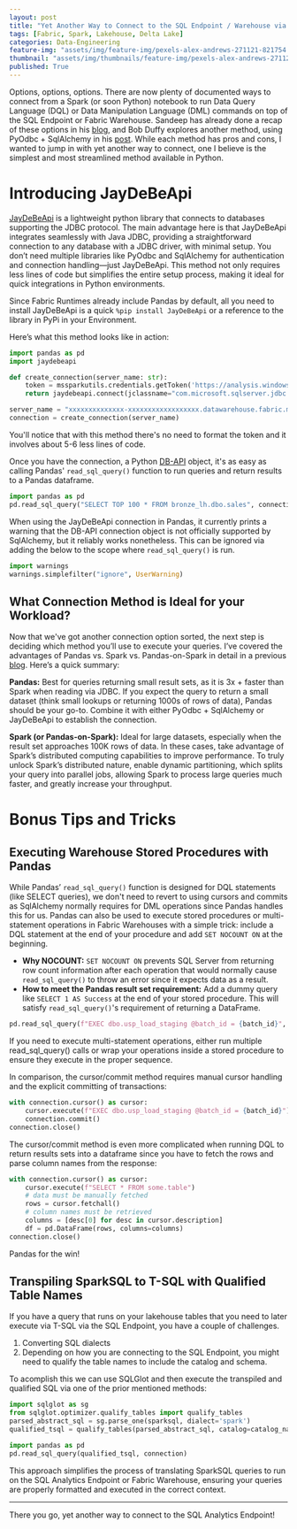```yaml
---
layout: post
title: "Yet Another Way to Connect to the SQL Endpoint / Warehouse via Python"
tags: [Fabric, Spark, Lakehouse, Delta Lake]
categories: Data-Engineering
feature-img: "assets/img/feature-img/pexels-alex-andrews-271121-821754.jpeg"
thumbnail: "assets/img/thumbnails/feature-img/pexels-alex-andrews-271121-821754.jpeg"
published: True
---
```


Options, options, options. There are now plenty of documented ways to connect from a Spark (or soon Python) notebook to run Data Query Language (DQL) or Data Manipulation Language (DML) commands on top of the SQL Endpoint or Fabric Warehouse. Sandeep has already done a recap of these options in his [blog](https://fabric.guru/querying-sql-endpoint-of-fabric-lakehousewarehouse-in-a-notebook-with-t-sql), and Bob Duffy explores another method, using PyOdbc + SqlAlchemy in his [post](https://prodata.ie/2024/08/26/connecting-to-fabric-sqlendpoints-using-aad-entra-token-in-notebooks/). While each method has pros and cons, I wanted to jump in with yet another way to connect, one I believe is the simplest and most streamlined method available in Python.

# Introducing JayDeBeApi
[JayDeBeApi](https://pypi.org/project/JayDeBeApi/) is a lightweight python library that connects to databases supporting the JDBC protocol. The main advantage here is that JayDeBeApi integrates seamlessly with Java JDBC, providing a straightforward connection to any database with a JDBC driver, with minimal setup. You don’t need multiple libraries like PyOdbc and SqlAlchemy for authentication and connection handling—just JayDeBeApi. This method not only requires less lines of code but simplifies the entire setup process, making it ideal for quick integrations in Python environments.

Since Fabric Runtimes already include Pandas by default, all you need to install JayDeBeApi is a quick `%pip install JayDeBeApi` or a reference to the library in PyPi in your Environment.

Here’s what this method looks like in action:

```python
import pandas as pd
import jaydebeapi

def create_connection(server_name: str):
    token = mssparkutils.credentials.getToken('https://analysis.windows.net/powerbi/api')
    return jaydebeapi.connect(jclassname="com.microsoft.sqlserver.jdbc.SQLServerDriver", url=f"jdbc:sqlserver://{server_name}:1433", driver_args{'accessToken': token})

server_name = "xxxxxxxxxxxxxx-xxxxxxxxxxxxxxxxxx.datawarehouse.fabric.microsoft.com"
connection = create_connection(server_name)
```
You'll notice that with this method there's no need to format the token and it involves about 5-6 less lines of code.

Once you have the connection, a Python [DB-API](https://peps.python.org/pep-0249/) object, it's as easy as calling Pandas' `read_sql_query()` function to run queries and return results to a Pandas dataframe.
```python
import pandas as pd
pd.read_sql_query("SELECT TOP 100 * FROM bronze_lh.dbo.sales", connection)
```

When using the JayDeBeApi connection in Pandas, it currently prints a warning that the DB-API connection object is not officially supported by SqlAlchemy, but it reliably works nonetheless. This can be ignored via adding the below to the scope where `read_sql_query()` is run.
```python
import warnings
warnings.simplefilter("ignore", UserWarning)
```
## What Connection Method is Ideal for your Workload?
Now that we've got another connection option sorted, the next step is deciding which method you’ll use to execute your queries. I’ve covered the advantages of Pandas vs. Spark vs. Pandas-on-Spark in detail in a previous [blog](https://milescole.dev/optimization/2024/01/24/Querying-Databases-via-Apache-Spark-Pandas-or-Spark.html). Here’s a quick summary:

**Pandas:** Best for queries returning small result sets, as it is 3x + faster than Spark when reading via JDBC. If you expect the query to return a small dataset (think small lookups or returning 1000s of rows of data), Pandas should be your go-to. Combine it with either PyOdbc + SqlAlchemy or JayDeBeApi to establish the connection.

**Spark (or Pandas-on-Spark):** Ideal for large datasets, especially when the result set approaches 100K rows of data. In these cases, take advantage of Spark’s distributed computing capabilities to improve performance. To truly unlock Spark’s distributed nature, enable dynamic partitioning, which splits your query into parallel jobs, allowing Spark to process large queries much faster, and greatly increase your throughput.

# Bonus Tips and Tricks
## Executing Warehouse Stored Procedures with Pandas
While Pandas’ `read_sql_query()` function is designed for DQL statements (like SELECT queries), we don't need to revert to using cursors and commits as SqlAlchemy normally requires for DML operations since Pandas handles this for us. Pandas can also be used to execute stored procedures or multi-statement operations in Fabric Warehouses with a simple trick: include a DQL statement at the end of your procedure and add `SET NOCOUNT ON` at the beginning.
- **Why NOCOUNT:** `SET NOCOUNT ON` prevents SQL Server from returning row count information after each operation that would normally cause `read_sql_query()` to throw an error since it expects data as a result.
- **How to meet the Pandas result set requirement:** Add a dummy query like `SELECT 1 AS Success` at the end of your stored procedure. This will satisfy `read_sql_query()`'s requirement of returning a DataFrame.

```python
pd.read_sql_query(f"EXEC dbo.usp_load_staging @batch_id = {batch_id}", connection)
```
If you need to execute multi-statement operations, either run multiple read_sql_query() calls or wrap your operations inside a stored procedure to ensure they execute in the proper sequence.

In comparison, the cursor/commit method requires manual cursor handling and the explicit committing of transactions:

```python
with connection.cursor() as cursor:
    cursor.execute(f"EXEC dbo.usp_load_staging @batch_id = {batch_id}")
    connection.commit()
connection.close()
```

The cursor/commit method is even more complicated when running DQL to return results sets into a dataframe since you have to fetch the rows and parse column names from the response:
```python
with connection.cursor() as cursor:
    cursor.execute(f"SELECT * FROM some.table")
    # data must be manually fetched
    rows = cursor.fetchall()
    # column names must be retrieved
    columns = [desc[0] for desc in cursor.description]
    df = pd.DataFrame(rows, columns=columns)
connection.close()
```
Pandas for the win!

## Transpiling SparkSQL to T-SQL with Qualified Table Names
If you have a query that runs on your lakehouse tables that you need to later execute via T-SQL via the SQL Endpoint, you have a couple of challenges.
1. Converting SQL dialects
1. Depending on how you are connecting to the SQL Endpoint, you might need to qualify the table names to include the catalog and schema.

To acomplish this we can use SQLGlot and then execute the transpiled and qualified SQL via one of the prior mentioned methods:

```python
import sqlglot as sg
from sqlglot.optimizer.qualify_tables import qualify_tables
parsed_abstract_sql = sg.parse_one(sparksql, dialect='spark')
qualified_tsql = qualify_tables(parsed_abstract_sql, catalog=catalog_name, db=schema_name, dialect='spark').sql('tsql', normalize=True)
```

```python
import pandas as pd
pd.read_sql_query(qualified_tsql, connection)
```

This approach simplifies the process of translating SparkSQL queries to run on the SQL Analytics Endpoint or Fabric Warehouse, ensuring your queries are properly formatted and executed in the correct context.

---------
There you go, yet another way to connect to the SQL Analytics Endpoint! 
